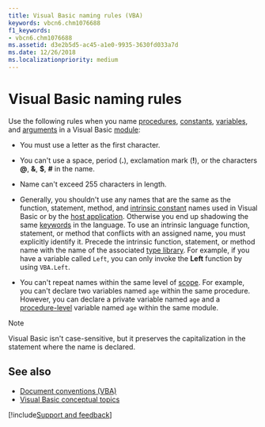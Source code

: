 ```yaml
---
title: Visual Basic naming rules (VBA)
keywords: vbcn6.chm1076688
f1_keywords:
- vbcn6.chm1076688
ms.assetid: d3e2b5d5-ac45-a1e0-9935-3630fd033a7d
ms.date: 12/26/2018
ms.localizationpriority: medium
---
```



# Visual Basic naming rules

Use the following rules when you name [procedures](../../Glossary/vbe-glossary.md#procedure), [constants](../../Glossary/vbe-glossary.md#constant), [variables](../../Glossary/vbe-glossary.md#variable), and [arguments](../../Glossary/vbe-glossary.md#argument) in a Visual Basic [module](../../Glossary/vbe-glossary.md#module):

- You must use a letter as the first character.
    
- You can't use a space, period (**.**), exclamation mark (**!**), or the characters **@**, **&**, **$**, **#** in the name.
    
- Name can't exceed 255 characters in length.
    
- Generally, you shouldn't use any names that are the same as the function, statement, method, and [intrinsic constant](../../Glossary/vbe-glossary.md#intrinsic-constants) names used in Visual Basic or by the [host application](../../Glossary/vbe-glossary.md#host-application). Otherwise you end up shadowing the same [keywords](../../Glossary/vbe-glossary.md#keyword) in the language. To use an intrinsic language function, statement, or method that conflicts with an assigned name, you must explicitly identify it. Precede the intrinsic function, statement, or method name with the name of the associated [type library](../../Glossary/vbe-glossary.md#type-library). For example, if you have a variable called `Left`, you can only invoke the **Left** function by using `VBA.Left`.
    
- You can't repeat names within the same level of [scope](../../Glossary/vbe-glossary.md#scope). For example, you can't declare two variables named `age` within the same procedure. However, you can declare a private variable named `age` and a [procedure-level](../../Glossary/vbe-glossary.md#procedure-level) variable named `age` within the same module.
    
> [!NOTE] 
> Visual Basic isn't case-sensitive, but it preserves the capitalization in the statement where the name is declared.


## See also

- [Document conventions (VBA)](document-conventions-visual-basic-for-applications.md)
- [Visual Basic conceptual topics](../../reference/user-interface-help/visual-basic-conceptual-topics.md)

[!include[Support and feedback](~/includes/feedback-boilerplate.md)]
